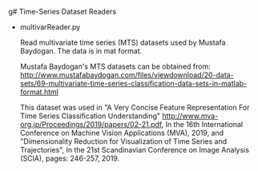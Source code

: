 g# Time-Series Dataset Readers

* multivarReader.py

  Read multivariate time series (MTS) datasets used by Mustafa Baydogan. The data is in mat format.
  
  Mustafa Baydogan's MTS datasets can be obtained from:
  http://www.mustafabaydogan.com/files/viewdownload/20-data-sets/69-multivariate-time-series-classification-data-sets-in-matlab-format.html

  This dataset was used in "A Very Concise Feature Representation For Time Series Classification Understanding" http://www.mva-org.jp/Proceedings/2019/papers/02-21.pdf, In the 16th International Conference on Machine Vision Applications (MVA), 2019, and "Dimensionality Reduction for Visualization of Time Series and Trajectories", In the 21st Scandinavian Conference on Image Analysis (SCIA), pages: 246-257, 2019.
   